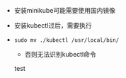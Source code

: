 - 安装minikube可能需要使用国内镜像
- 安装kubectl过后，需要执行
- ```
  sudo mv ./kubectl /usr/local/bin/
  ```
  - 否则无法识别kubectl命令

  test
  
  